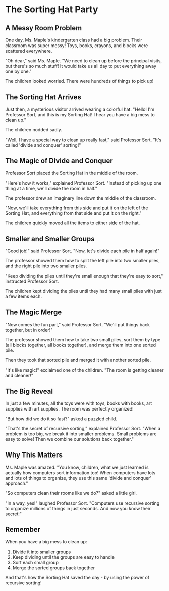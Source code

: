 # The Sorting Hat Party

## A Messy Room Problem

One day, Ms. Maple's kindergarten class had a big problem. Their classroom was super messy! Toys, books, crayons, and blocks were scattered everywhere.

"Oh dear," said Ms. Maple. "We need to clean up before the principal visits, but there's so much stuff! It would take us all day to put everything away one by one."

The children looked worried. There were hundreds of things to pick up!

## The Sorting Hat Arrives

Just then, a mysterious visitor arrived wearing a colorful hat. "Hello! I'm Professor Sort, and this is my Sorting Hat! I hear you have a big mess to clean up."

The children nodded sadly.

"Well, I have a special way to clean up really fast," said Professor Sort. "It's called 'divide and conquer' sorting!"

## The Magic of Divide and Conquer

Professor Sort placed the Sorting Hat in the middle of the room.

"Here's how it works," explained Professor Sort. "Instead of picking up one thing at a time, we'll divide the room in half."

The professor drew an imaginary line down the middle of the classroom.

"Now, we'll take everything from this side and put it on the left of the Sorting Hat, and everything from that side and put it on the right."

The children quickly moved all the items to either side of the hat.

## Smaller and Smaller Groups

"Good job!" said Professor Sort. "Now, let's divide each pile in half again!"

The professor showed them how to split the left pile into two smaller piles, and the right pile into two smaller piles.

"Keep dividing the piles until they're small enough that they're easy to sort," instructed Professor Sort.

The children kept dividing the piles until they had many small piles with just a few items each.

## The Magic Merge

"Now comes the fun part," said Professor Sort. "We'll put things back together, but in order!"

The professor showed them how to take two small piles, sort them by type (all blocks together, all books together), and merge them into one sorted pile.

Then they took that sorted pile and merged it with another sorted pile.

"It's like magic!" exclaimed one of the children. "The room is getting cleaner and cleaner!"

## The Big Reveal

In just a few minutes, all the toys were with toys, books with books, art supplies with art supplies. The room was perfectly organized!

"But how did we do it so fast?" asked a puzzled child.

"That's the secret of recursive sorting," explained Professor Sort. "When a problem is too big, we break it into smaller problems. Small problems are easy to solve! Then we combine our solutions back together."

## Why This Matters

Ms. Maple was amazed. "You know, children, what we just learned is actually how computers sort information too! When computers have lots and lots of things to organize, they use this same 'divide and conquer' approach."

"So computers clean their rooms like we do?" asked a little girl.

"In a way, yes!" laughed Professor Sort. "Computers use recursive sorting to organize millions of things in just seconds. And now you know their secret!"

## Remember

When you have a big mess to clean up:
1. Divide it into smaller groups
2. Keep dividing until the groups are easy to handle
3. Sort each small group
4. Merge the sorted groups back together

And that's how the Sorting Hat saved the day - by using the power of recursive sorting!
